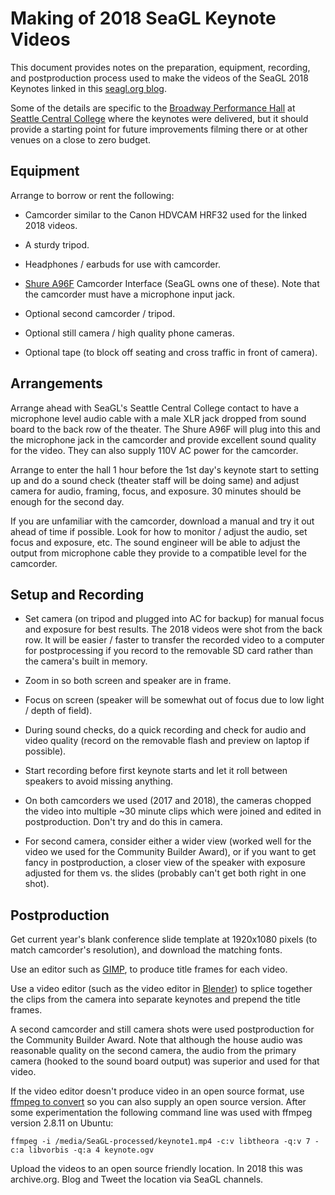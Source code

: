 Making of 2018 SeaGL Keynote Videos
===================================

This document provides notes on the preparation, equipment, recording,
and postproduction process used to make the videos of the SeaGL 2018
Keynotes linked in this [seagl.org
blog](https://seagl.org/news/2019/01/21/Keynote_Videos_Available.html).

Some of the details are specific to the [Broadway Performance
Hall](https://www.openstreetmap.org/#map=19/47.61567/-122.32185) at
[Seattle Central College](https://seattlecentral.edu/) where the
keynotes were delivered, but it should provide a starting point for
future improvements filming there or at other venues on a close to zero
budget.

Equipment
---------

Arrange to borrow or rent the following:

-   Camcorder similar to the Canon HDVCAM HRF32 used for the linked 2018
    videos.

-   A sturdy tripod.

-   Headphones / earbuds for use with camcorder.

-   [Shure A96F](https://www.shure.com/en-US/products/accessories/a96f)
    Camcorder Interface (SeaGL owns one of these). Note that the
    camcorder must have a microphone input jack.

-   Optional second camcorder / tripod.

-   Optional still camera / high quality phone cameras.

-   Optional tape (to block off seating and cross traffic in front of
    camera).

Arrangements
------------

Arrange ahead with SeaGL's Seattle Central College contact to have a
microphone level audio cable with a male XLR jack dropped from sound
board to the back row of the theater. The Shure A96F will plug into this
and the microphone jack in the camcorder and provide excellent sound
quality for the video. They can also supply 110V AC power for the
camcorder.

Arrange to enter the hall 1 hour before the 1st day's keynote start to
setting up and do a sound check (theater staff will be doing same) and
adjust camera for audio, framing, focus, and exposure. 30 minutes should
be enough for the second day.

If you are unfamiliar with the camcorder, download a manual and try it
out ahead of time if possible. Look for how to monitor / adjust the
audio, set focus and exposure, etc. The sound engineer will be able to
adjust the output from microphone cable they provide to a compatible
level for the camcorder.

Setup and Recording
-------------------

-   Set camera (on tripod and plugged into AC for backup) for manual
    focus and exposure for best results. The 2018 videos were shot from
    the back row. It will be easier / faster to transfer the recorded
    video to a computer for postprocessing if you record to the
    removable SD card rather than the camera's built in memory.

-   Zoom in so both screen and speaker are in frame.

-   Focus on screen (speaker will be somewhat out of focus due to low
    light / depth of field).

-   During sound checks, do a quick recording and check for audio and
    video quality (record on the removable flash and preview on laptop
    if possible).

-   Start recording before first keynote starts and let it roll between
    speakers to avoid missing anything.

-   On both camcorders we used (2017 and 2018), the cameras chopped the
    video into multiple \~30 minute clips which were joined and edited
    in postproduction. Don't try and do this in camera.

-   For second camera, consider either a wider view (worked well for the
    video we used for the Community Builder Award), or if you want to
    get fancy in postproduction, a closer view of the speaker with
    exposure adjusted for them vs. the slides (probably can't get both
    right in one shot).

Postproduction
--------------

Get current year's blank conference slide template at 1920x1080 pixels
(to match camcorder's resolution), and download the matching fonts.

Use an editor such as [GIMP](https://www.gimp.org/), to produce title
frames for each video.

Use a video editor (such as the video editor in
[Blender](https://www.blender.org/)) to splice together the clips from
the camera into separate keynotes and prepend the title frames.

A second camcorder and still camera shots were used postproduction for
the Community Builder Award. Note that although the house audio was
reasonable quality on the second camera, the audio from the primary
camera (hooked to the sound board output) was superior and used for that
video.

If the video editor doesn't produce video in an open source format, use
[ffmpeg to
convert](https://superuser.com/questions/1096841/how-do-i-convert-mp4-to-ogv-while-still-retaining-the-same-quality-using-ffmpeg)
so you can also supply an open source version. After some
experimentation the following command line was used with ffmpeg version
2.8.11 on Ubuntu:
```
ffmpeg -i /media/SeaGL-processed/keynote1.mp4 -c:v libtheora -q:v 7 -c:a libvorbis -q:a 4 keynote.ogv
```
Upload the videos to an open source friendly location. In 2018 this was
archive.org. Blog and Tweet the location via SeaGL channels.
